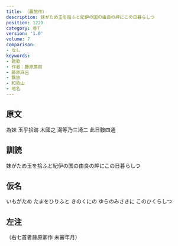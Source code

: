 ```yaml
---
title: （覊旅作）
description: 妹がため玉を拾ふと紀伊の国の由良の岬にこの日暮らしつ
position: 1220
category: 巻7
version: '1.0'
volume: 7
comparison:
- なし
keywords:
- 雑歌
- 作者：藤原房前
- 藤原麻呂
- 羈旅
- 和歌山
- 地名
---
```


## 原文

為妹 玉乎拾跡 木國之 湯等乃三埼二 此日鞍四通

## 訓読

妹がため玉を拾ふと紀伊の国の由良の岬にこの日暮らしつ

## 仮名

いもがため たまをひりふと きのくにの ゆらのみさきに このひくらしつ

## 左注

（右七首者藤原卿作 未審年月）
